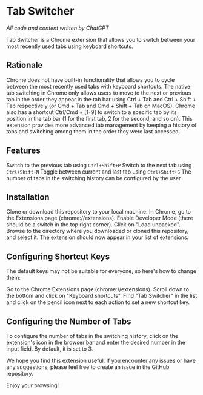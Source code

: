 # Tab Switcher 
_All code and content written by ChatGPT_

Tab Switcher is a Chrome extension that allows you to switch between your most recently used tabs using keyboard shortcuts.

## Rationale
Chrome does not have built-in functionality that allows you to cycle between the most recently used tabs with keyboard shortcuts.
The native tab switching in Chrome only allows users to move to the next or previous tab in the order they appear in the tab bar using Ctrl + Tab and Ctrl + Shift + Tab respectively (or Cmd + Tab and Cmd + Shift + Tab on MacOS).
Chrome also has a shortcut Ctrl/Cmd + [1-9] to switch to a specific tab by its position in the tab bar (1 for the first tab, 2 for the second, and so on).
This extension provides more advanced tab management by keeping a history of tabs and switching among them in the order they were last accessed.

## Features
Switch to the previous tab using `Ctrl+Shift+P`
Switch to the next tab using `Ctrl+Shift+N`
Toggle between current and last tab using `Ctrl+Shift+S`
The number of tabs in the switching history can be configured by the user

## Installation
Clone or download this repository to your local machine.
In Chrome, go to the Extensions page (chrome://extensions).
Enable Developer Mode (there should be a switch in the top right corner).
Click on "Load unpacked".
Browse to the directory where you downloaded or cloned this repository, and select it.
The extension should now appear in your list of extensions.

## Configuring Shortcut Keys
The default keys may not be suitable for everyone, so here's how to change them:

Go to the Chrome Extensions page (chrome://extensions).
Scroll down to the bottom and click on "Keyboard shortcuts".
Find "Tab Switcher" in the list and click on the pencil icon next to each action to set a new shortcut key.

## Configuring the Number of Tabs
To configure the number of tabs in the switching history, click on the extension's icon in the browser bar and enter the desired number in the input field. By default, it is set to 3.

We hope you find this extension useful. If you encounter any issues or have any suggestions, please feel free to create an issue in the GitHub repository.

Enjoy your browsing!
